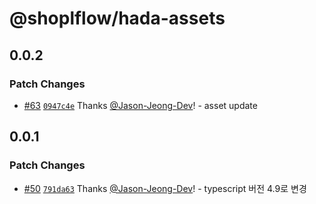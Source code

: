 # @shoplflow/hada-assets

## 0.0.2

### Patch Changes

- [#63](https://github.com/shopl/shoplflow/pull/63) [`0947c4e`](https://github.com/shopl/shoplflow/commit/0947c4e9464cf80a8233effc1cc9075204bb0b33) Thanks [@Jason-Jeong-Dev](https://github.com/Jason-Jeong-Dev)! - asset update

## 0.0.1

### Patch Changes

- [#50](https://github.com/shopl/shoplflow/pull/50) [`791da63`](https://github.com/shopl/shoplflow/commit/791da631a19479bfab11bbe716fe429458886c9a) Thanks [@Jason-Jeong-Dev](https://github.com/Jason-Jeong-Dev)! - typescript 버전 4.9로 변경
